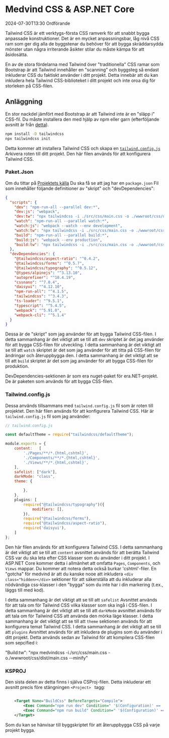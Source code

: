# Medvind CSS & ASP.NET Core

<datetime class="hidden">2024-07-30T13:30 Ordförande</datetime>

<!--category-- ASP.NET, Tailwind -->
Tailwind CSS är ett verktygs-första CSS ramverk för att snabbt bygga anpassade konstruktioner. Det är en mycket anpassningsbar, låg nivå CSS ram som ger dig alla de byggstenar du behöver för att bygga skräddarsydda mönster utan några irriterande åsikter stilar du måste kämpa för att åsidosätta.

En av de stora fördelarna med Tailwind över "traditionella" CSS ramar som Bootstrap är att Tailwind innehåller en "scanning" och byggsteg så endast inkluderar CSS du faktiskt använder i ditt projekt. Detta innebär att du kan inkludera hela Tailwind CSS-biblioteket i ditt projekt och inte oroa dig för storleken på CSS-filen.

## Anläggning

En stor nackdel jämfört med Bootstrap är att Tailwind inte är en "släpp i" CSS-fil. Du måste installera den med hjälp av npm eller garn (efterföljande avsnitt är från [detta](https://tailwindcss.com/docs/installation)).

```bash
npm install -D tailwindcss
npx tailwindcss init
```

Detta kommer att installera Tailwind CSS och skapa en [`tailwind.config.js` ](#tailwindconfigjs) Arkivera roten till ditt projekt. Den här filen används för att konfigurera Tailwind CSS.

### Paket.Json

Om du tittar på [Projektets källa](https://github.com/scottgal/mostlylucidweb/tree/main/Mostlylucid) Du ska få se att jag har en `package.json` Fil som innehåller följande definitioner av "skript" och "devDependencies":

```json
{
  "scripts": {
    "dev": "npm-run-all --parallel dev:*",
    "dev:js": "webpack",
    "dev:tw": "npx tailwindcss -i ./src/css/main.css -o ./wwwroot/css/dist/main.css",
    "watch": "npm-run-all --parallel watch:*",
    "watch:js": "webpack --watch --env development",
    "watch:tw": "npx tailwindcss -i ./src/css/main.css -o ./wwwroot/css/dist/main.css --watch",
    "build": "npm-run-all --parallel build:*",
    "build:js": "webpack --env production",
    "build:tw": "npx tailwindcss -i ./src/css/main.css -o ./wwwroot/css/dist/main.css --minify"
  },
  "devDependencies": {
    "@tailwindcss/aspect-ratio": "^0.4.2",
    "@tailwindcss/forms": "^0.5.7",
    "@tailwindcss/typography": "^0.5.12",
    "@types/alpinejs": "^3.13.10",
    "autoprefixer": "^10.4.19",
    "cssnano": "^7.0.4",
    "daisyui": "^4.12.10",
    "npm-run-all": "^4.1.5",
    "tailwindcss": "^3.4.3",
    "ts-loader": "^9.5.1",
    "typescript": "^5.4.5",
    "webpack": "^5.91.0",
    "webpack-cli": "^5.1.4"
  }
}
```

Dessa är de "skript" som jag använder för att bygga Tailwind CSS-filen. I detta sammanhang är det viktigt att se till att `dev` skriptet är det jag använder för att bygga CSS-filen för utveckling. I detta sammanhang är det viktigt att se till att `watch` skriptet är det som jag använder för att titta på CSS-filen för ändringar och återuppbygga den. I detta sammanhang är det viktigt att se till att `build` skriptet är det som jag använder för att bygga CSS-filen för produktion.

DevDependencies-sektionen är som era nuget-paket för era.NET-projekt. De är paketen som används för att bygga CSS-filen.

### Tailwind.config.js

Dessa används tillsammans med `tailwind.config.js` fil som är roten till projektet. Den här filen används för att konfigurera Tailwind CSS. Här är `tailwind.config.js` fil som jag använder:

```javascript
// tailwind.config.js

const defaultTheme = require("tailwindcss/defaultTheme");

module.exports = {
    content:   [
        './Pages/**/*.{html,cshtml}',
        './Components/**/*.{html,cshtml}',
        './Views/**/*.{html,cshtml}',
    ],
    safelist: ["dark"],
    darkMode: "class",
    theme: {

        },
    },
    plugins: [
        require("@tailwindcss/typography")({
            modifiers: [],
        }),
        require("@tailwindcss/forms"),
        require("@tailwindcss/aspect-ratio"),
        require('daisyui'),
    ]
};
```

Den här filen används för att konfigurera Tailwind CSS. I detta sammanhang är det viktigt att se till att `content` avsnittet används för att berätta Tailwind CSS var du ska leta efter CSS klasser som du använder i ditt projekt. I ASP.NET Core kommer detta i allmänhet att omfatta `Pages`, `Components`, och `Views` mappar. Du kommer att notera detta också burkar 'cshtml'-filer.
En "gotcha" för medvind är att du kanske nooe att inkludera ` <div class="hidden></div> ` sektioner för att säkerställa att du inkluderar alla nödvändiga css-klasser i den "bygga" som du inte har i din markering (t.ex., läggs till med kod).

I detta sammanhang är det viktigt att se till att `safelist` Avsnittet används för att tala om för Tailwind CSS vilka klasser som ska ingå i CSS-filen. I detta sammanhang är det viktigt att se till att `darkMode` avsnittet används för att tala om för Tailwind CSS att använda den mörka läge klasser. I detta sammanhang är det viktigt att se till att `theme` sektionen används för att konfigurera temat Tailwind CSS. I detta sammanhang är det viktigt att se till att `plugins` Avsnittet används för att inkludera de plugins som du använder i ditt projekt. Detta används sedan av Tailwind för att kompilera CSS-filen som sepcified i:

"Build:tw": "npx medvindcss -i./src/css/main.css -o./wwwroot/css/dist/main.css --minify"

### KSPROJ

Den sista delen av detta finns i själva CSProj-filen. Detta inkluderar ett avsnitt precis före stängningen  `<Project> ` tagg:

```xml

    <Target Name="BuildCss" BeforeTargets="Compile">
        <Exec Command="npm run dev" Condition=" '$(Configuration)' == 'Debug' " />
        <Exec Command="npm run build" Condition=" '$(Configuration)' == 'Release' " EnvironmentVariables="NODE_ENV=production" />
    </Target>

```

Som du kan se hänvisar till byggskriptet för att återuppbygga CSS på varje projekt bygga.